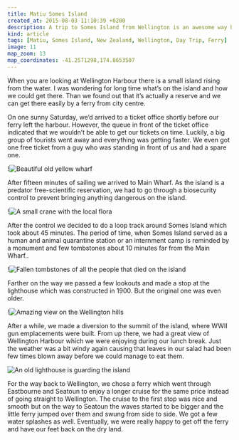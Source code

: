 ```yaml
---
title: Matiu Somes Island
created_at: 2015-08-03 11:10:39 +0200
description: A trip to Somes Island from Wellington is an awesome way how to spend a Saturday.
kind: article
tags: [Matiu, Somes Island, New Zealand, Wellington, Day Trip, Ferry]
image: 11
map_zoom: 13
map_coordinates: -41.2571298,174.8653507
---
```


When you are looking at Wellington Harbour there is a small island rising from the water. I was wondering for long time what’s on the island and how we could get there. Than we found out that it’s actually a reserve and we can get there easily by a ferry from city centre.

On one sunny Saturday, we’d arrived to a ticket office shortly before our ferry left the harbour. However, the queue in front of the ticket office indicated that we wouldn’t be able to get our tickets on time. Luckily, a big group of tourists went away and everything was getting faster. We even got one free ticket from a guy who was standing in front of us and had a spare one.

!![Beautiful old yellow wharf](2)

After fifteen minutes of sailing we arrived to Main Wharf. As the island is a predator free-scientific reservation, we had to go through a biosecurity control to prevent bringing anything dangerous on the island.

!![A small crane with the local flora](4)

After the control we decided to do a loop track around Somes Island which took about 45 minutes. The period of time, when Somes Island served as a human and animal quarantine station or an internment camp is reminded by a monument and few tombstones about 10 minutes far from the Main Wharf..

!![Fallen tombstones of all the people that died on the island](7)

Farther on the way we passed a few lookouts and made a stop at the lighthouse which was constructed in 1900. But the original one was even older.

!![Amazing view on the Wellington hills](10)

After a while, we made a diversion to the summit of the island, where WWII gun emplacements were built. From up there, we had a great view of Wellington Harbour which we were enjoying during our lunch break. Just the weather was a bit windy again causing that leaves in our salad had been few times blown away before we could manage to eat them.

![An old lighthouse is guarding the island](8)

For the way back to Wellington, we chose a ferry which went through Eastbourne and Seatoun to enjoy a longer cruise for the same price instead of going straight to Wellington. The cruise to the first stop was nice and smooth but on the way to Seatoun the waves started to be bigger and the little ferry jumped over them and swung from side to side. We got a few water splashes as well. Eventually, we were really happy to get off the ferry and have our feet back on the dry land.
